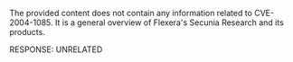 The provided content does not contain any information related to CVE-2004-1085. It is a general overview of Flexera's Secunia Research and its products.

RESPONSE: UNRELATED